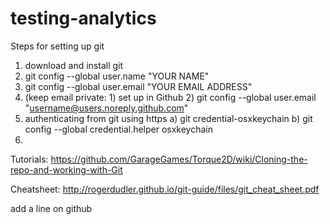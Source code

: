 # testing-analytics
Steps for setting up git
1. download and install git
2. git config --global user.name "YOUR NAME"
3. git config --global user.email "YOUR EMAIL ADDRESS"
4. (keep email private: 1) set up in Github 2) git config --global user.email "username@users.noreply.github.com"
5. authenticating from git using https a) git credential-osxkeychain b) git config --global credential.helper osxkeychain
6. 

Tutorials:
https://github.com/GarageGames/Torque2D/wiki/Cloning-the-repo-and-working-with-Git

Cheatsheet: 
http://rogerdudler.github.io/git-guide/files/git_cheat_sheet.pdf

add a line on github
